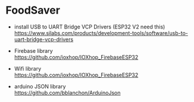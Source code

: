 # FoodSaver

- install USB to UART Bridge VCP Drivers (ESP32 V2 need this) <br />
https://www.silabs.com/products/development-tools/software/usb-to-uart-bridge-vcp-drivers

- Firebase library <br /> 
https://github.com/ioxhop/IOXhop_FirebaseESP32

- Wifi library <br /> 
https://github.com/ioxhop/IOXhop_FirebaseESP32

- arduino JSON library <br />
https://github.com/bblanchon/ArduinoJson
